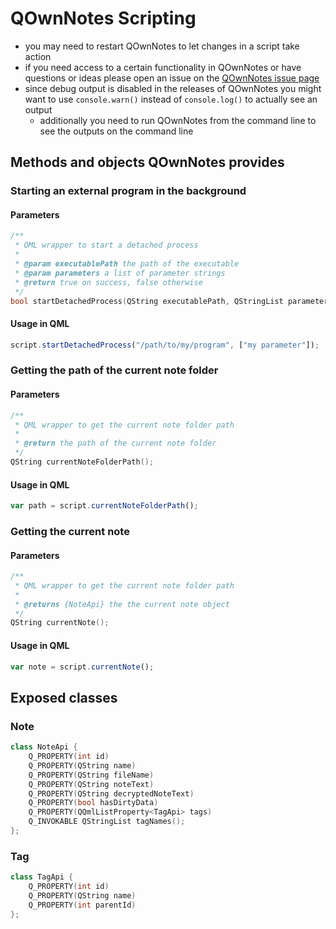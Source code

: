 # QOwnNotes Scripting

- you may need to restart QOwnNotes to let changes in a script take action 
- if you need access to a certain functionality in QOwnNotes or have 
  questions or ideas please open an issue on the 
  [QOwnNotes issue page](https://github.com/pbek/QOwnNotes/issues)
- since debug output is disabled in the releases of QOwnNotes you might want to use `console.warn()` instead of `console.log()` to actually see an output
    - additionally you need to run QOwnNotes from the command line to see the outputs on the command line

## Methods and objects QOwnNotes provides

### Starting an external program in the background

#### Parameters

```cpp
/**
 * QML wrapper to start a detached process
 *
 * @param executablePath the path of the executable
 * @param parameters a list of parameter strings
 * @return true on success, false otherwise
 */
bool startDetachedProcess(QString executablePath, QStringList parameters);
```

#### Usage in QML

```javascript
script.startDetachedProcess("/path/to/my/program", ["my parameter"]);
```

### Getting the path of the current note folder

#### Parameters

```cpp
/**
 * QML wrapper to get the current note folder path
 *
 * @return the path of the current note folder
 */
QString currentNoteFolderPath();
```

#### Usage in QML

```javascript
var path = script.currentNoteFolderPath();
```

### Getting the current note

#### Parameters

```cpp
/**
 * QML wrapper to get the current note folder path
 *
 * @returns {NoteApi} the the current note object
 */
QString currentNote();
```

#### Usage in QML

```javascript
var note = script.currentNote();
```

## Exposed classes

### Note

```cpp
class NoteApi {
    Q_PROPERTY(int id)
    Q_PROPERTY(QString name)
    Q_PROPERTY(QString fileName)
    Q_PROPERTY(QString noteText)
    Q_PROPERTY(QString decryptedNoteText)
    Q_PROPERTY(bool hasDirtyData)
    Q_PROPERTY(QQmlListProperty<TagApi> tags)
    Q_INVOKABLE QStringList tagNames();
};
```

### Tag

```cpp
class TagApi {
    Q_PROPERTY(int id)
    Q_PROPERTY(QString name)
    Q_PROPERTY(int parentId)
};
```
